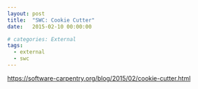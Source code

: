 ```yaml
---
layout: post
title:  "SWC: Cookie Cutter"
date:   2015-02-10 00:00:00

# categories: External
tags:
  - external
  - swc
---
```


https://software-carpentry.org/blog/2015/02/cookie-cutter.html
